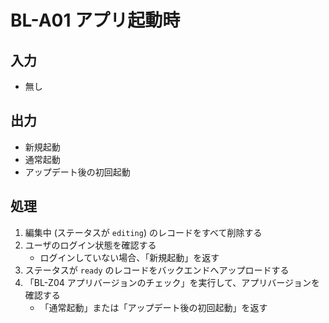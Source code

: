# BL-A01 アプリ起動時

## 入力

* 無し

## 出力

* 新規起動
* 通常起動
* アップデート後の初回起動

## 処理

1. 編集中 (ステータスが `editing`) のレコードをすべて削除する
2. ユーザのログイン状態を確認する
    * ログインしていない場合、「新規起動」を返す
3. ステータスが `ready` のレコードをバックエンドへアップロードする
4. 「BL-Z04 アプリバージョンのチェック」を実行して、アプリバージョンを確認する
    * 「通常起動」または「アップデート後の初回起動」を返す
